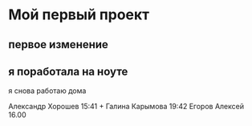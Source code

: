 # Мой первый проект

## первое изменение

## я поработала на ноуте

я снова работаю дома


Александр Хорошев 15:41 +
Галина Карымова 19:42
Егоров Алексей 16.00
